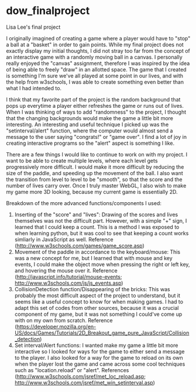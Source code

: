 # dow_finalproject
Lisa Lee's final project

  I originally imagined of creating a game where a player would have to "stop" a ball at a "basket" in order to gain points. While my final project does not exactly display my initial thoughts, I did not stray too far from the concept of an interactive game with a randomly moving ball in a canvas. I personally really enjoyed the "canvas" assignment, therefore I was inspired by the idea of being able to freely "draw" in an allotted space. The game that I created is something I'm sure we've all played at some point in our lives, and with the help from w3schools, I was able to create something even better than what I had intended to. 
  
  I think that my favorite part of the project is the random background that pops up everytime a player either refreshes the game or runs out of lives. When I was thinking of ways to add "randomness" to the project, I thought that the changing backgrounds would make the game a little bit more interesting. An interesting and useful technique I picked up was the "setinterval/alert" function, where the computer would almost send a message to the user saying "congrats!" or "game over". I find a lot of joy in creating interactive programs so the "alert" aspect is something I like. 
  
  There are a few things I would like to continue to work on with my project. I want to be able to create multiple levels, where each level gets progressively more difficult. I would make it more difficult by reducing the size of the paddle, and speeding up the movement of the ball. I also want the transition from level to level to be "smooth", so that the score and the number of lives carry over. Once I truly master WebGL, I also wish to make my game more 3D looking, because my current game is essentially 2D. 
  
  Breakdown of the more advanced functions/components I used: 
  1. Inserting of the "score" and "lives": Drawing of the scores and lives themselves was not the difficult part. However, with a simple "+" sign, I learned that I could keep a count. This is a method I was exposed to when learning python, but it was cool to see that keeping a count works simliarly in JavaScript as well. Reference (http://www.w3schools.com/games/game_score.asp)
  2. Movement of the paddle in accordance to the keyboard/mouse: This was a new concept for me, but I learned that with mouse and key events, I could make the object move when pressing the right or left key, and hovering the mouse over it. Reference (http://javascript.info/tutorial/mouse-events; http://www.w3schools.com/js/js_events.asp)
  3. CollisionDetection function/Disappearing of the bricks: This was probably the most difficult aspect of the project to understand, but it seems like a useful concept to know for when making games. I had to adapt this set of codes from other sources, because it was a crucial component of my game, but it was not something I could've come up with on my own from scratch. Reference (https://developer.mozilla.org/en-US/docs/Games/Tutorials/2D_Breakout_game_pure_JavaScript/Collision_detection)
  4. Set interval/Alert functions: I wanted make my game a little bit more interactive so I looked for ways for the game to either send a message to the player. I also looked for a way for the game to reload on its own when the player lost the game and came across some cool techniques such as "location.reload" or "alert". References (http://www.w3schools.com/jsref/met_loc_reload.asp; http://www.w3schools.com/jsref/met_win_setinterval.asp) 
  
